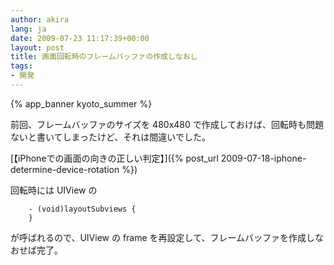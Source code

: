 ```yaml
---
author: akira
lang: ja
date: 2009-07-23 11:17:39+00:00
layout: post
title: 画面回転時のフレームバッファの作成しなおし
tags:
- 開発
---
```


{% app_banner kyoto_summer %}


前回、フレームバッファのサイズを 480x480 で作成しておけば、回転時も問題ないと書いてしまったけど、それは間違いでした。

[【iPhoneでの画面の向きの正しい判定】]({% post_url 2009-07-18-iphone-determine-device-rotation %})

回転時には UIView の


    
```objc
    - (void)layoutSubviews {
    }
```


が呼ばれるので、UIView の frame を再設定して、フレームバッファを作成しなおせば完了。
